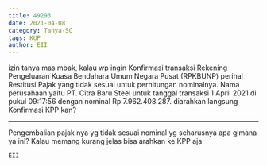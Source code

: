 ```yaml
---
title: 49293
date: 2021-04-08
category: Tanya-SC
tags: KUP
author: EII
---
```


izin tanya mas mbak, kalau wp ingin Konfirmasi transaksi Rekening Pengeluaran Kuasa Bendahara Umum Negara Pusat (RPKBUNP) perihal Restitusi Pajak yang tidak sesuai untuk perhitungan nominalnya. Nama perusahaan yaitu PT. Citra Baru Steel untuk tanggal transaksi 1 April 2021 di pukul 09:17:56 dengan nominal Rp 7.962.408.287. diarahkan langsung Konfirmasi KPP kan?

---

Pengembalian pajak nya yg tidak sesuai nominal yg seharusnya apa gimana ya ini? Kalau memang kurang jelas bisa arahkan ke KPP aja

`EII`
